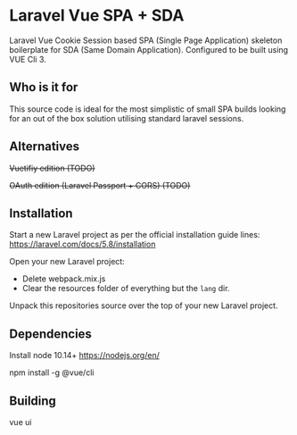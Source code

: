 # Laravel Vue SPA + SDA
Laravel Vue Cookie Session based SPA (Single Page Application) skeleton boilerplate for SDA (Same Domain Application).
Configured to be built using VUE Cli 3.

## Who is it for
This source code is ideal for the most simplistic of small SPA builds looking for an out of the box solution utilising standard laravel sessions.

## Alternatives

~~Vuetifiy edition (TODO)~~

~~OAuth edition (Laravel Passport + CORS) (TODO)~~


## Installation

Start a new Laravel project as per the official installation guide lines: https://laravel.com/docs/5.8/installation

Open your new Laravel project:
 - Delete webpack.mix.js
 - Clear the resources folder of everything but the `lang` dir.


Unpack this repositories source over the top of your new Laravel project.

## Dependencies

Install node 10.14+
https://nodejs.org/en/

npm install -g @vue/cli

## Building

vue ui
